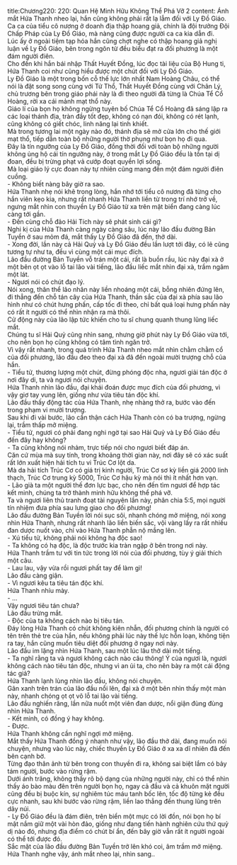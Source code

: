 title:Chương220: 220: Quan Hệ Minh Hữu Không Thể Phá Vỡ 2
content:
Ánh mắt Hứa Thanh nheo lại, hắn cũng không phải rất lạ lẫm đối với Ly Đồ Giáo.<br>Ca ca của tiểu cô nương ở doanh địa thập hoang giả, chính là đội trưởng Đội Chấp Pháp của Ly Đồ Giáo, mà nàng cũng được người ca ca kia dẫn đi.<br>Lúc ấy ở ngoài tiệm tạp hóa hắn cũng chợt nghe có thập hoang giả nghị luận về Ly Đồ Giáo, bên trong ngôn từ đều biểu đạt ra đối phương là một đám người điên.<br>Cho đến khi hắn bái nhập Thất Huyết Đồng, lúc đọc tài liệu của Bộ Hung ti, Hứa Thanh coi như cũng hiểu được một chút đối với Ly Đồ Giáo.<br>Ly Đồ Giáo là một trong bốn cỗ thế lực lớn nhất Nam Hoàng Châu, có thể nói là đặt song song cùng với Tử Thổ, Thất Huyết Đồng cùng với Chân Lý, chủ trương bên trong giáo phái này là đi theo người đã từng là Chúa Tể Cổ Hoàng, rời xa cái mảnh mạt thổ này.<br>Giáo lí của bọn họ không ngừng tuyên bố Chúa Tể Cổ Hoàng đã sáng lập ra các loại thánh địa, tràn đầy tốt đẹp, không có nạn đói, không có rét lạnh, cũng không có giết chóc, linh năng lại tinh khiết.<br>Mà trong tương lai một ngày nào đó, thánh địa sẽ mở cửa lớn cho thế giới mạt thổ, tiếp dẫn toàn bộ những người thờ phụng như bọn họ đi qua.<br>Đây là tín ngưỡng của Ly Đồ Giáo, đồng thời đối với toàn bộ những người không ủng hộ cái tín ngưỡng này, ở trong mắt Ly Đồ Giáo đều là tồn tại dị đoan, đều bị trừng phạt vả cướp đoạt quyền lợi sống.<br>Mà loại giáo lý cực đoan này tự nhiên cũng mang đến một đám người điên cuồng.<br>- Không biết nàng bây giờ ra sao.<br>Hứa Thanh nhẹ nói khẽ trong lòng, hắn nhớ tới tiểu cô nương đã từng cho hắn viên kẹo kia, nhưng rất nhanh Hứa Thanh liền từ trong trí nhớ trở về, ngưng mắt nhìn con thuyền Ly Đồ Giáo từ xa trên mặt biển đang càng lúc càng tới gần.<br>- Đến cùng chỗ đảo Hải Tích này sẽ phát sinh cái gì?<br>Nghi kị của Hứa Thanh càng ngày càng sâu, lúc này lão đầu đường Bản Tuyền ở sau mỏm đá, mắt thấy Ly Đồ Giáo đã đến, thở dài.<br>- Xong đời, lần này cả Hải Quỷ và Ly Đồ Giáo đều lần lượt tới đây, có lẽ cũng tương tự như ta, đều vì cùng một cái mục đích.<br>Lão đầu đường Bản Tuyền vỗ trán một cái, rất là buồn rầu, lúc này đại xà ở một bên ọt ọt vào lỗ tai lão vài tiếng, lão đầu liếc mắt nhìn đại xà, trầm ngâm một lát.<br>- Ngươi nói có chút đạo lý.<br>Nói xong, thân thể lão nhân này liền nhoáng một cái, bỗng nhiên đứng lên, đi thẳng đến chỗ tán cây của Hứa Thanh, thần sắc của đại xà phía sau lão hình như có chút hưng phấn, cấp tốc đi theo, chỉ bất quá loại hưng phấn này có rất ít người có thể nhìn nhận ra mà thôi.<br>Cử động này của lão lập tức khiến cho tu sĩ chung quanh thung lũng liếc mắt.<br>Chúng tu sĩ Hải Quỷ cũng nhìn sang, nhưng giờ phút này Ly Đồ Giáo vừa tới, cho nên bọn họ cũng không có tâm tình ngăn trở.<br>Vì vậy rất nhanh, trong quá trình Hứa Thanh nheo mắt nhìn chằm chằm cổ của đối phương, lão đầu đeo theo đại xà đã đến ngoài mười trượng chỗ của hắn.<br>- Tiểu tử, thương lượng một chút, đừng phóng độc nha, ngươi giải tán độc ở nơi đây di, ta và ngươi nói chuyện.<br>Hứa Thanh nhìn lão đầu, đại khái đoán được mục đích của đối phương, vì vậy giơ tay vung lên, giống như vừa tiêu tán độc khí.<br>Lão đầu thấy động tác của Hứa Thanh, nhẹ nhàng thở ra, bước vào đến trong phạm vi mười trượng.<br>Sau khi đi vài bước, lão cẩn thận cách Hứa Thanh còn có ba trượng, ngừng lại, trầm thấp mở miệng.<br>- Tiểu tử, ngươi có phải đang nghi ngờ tại sao Hải Quỷ và Ly Đồ Giáo đều đến đây hay không?<br>- Ta cũng không nói nhảm, trực tiếp nói cho ngươi biết đáp án.<br>Căn cứ mùa mà suy tính, trong khoảng thời gian này, nơi đây sẽ có xác suất rất lớn xuất hiện hải tích tu vi Trúc Cơ lột da.<br>Mà da hải tích Trúc Cơ có giá trị kinh người, Trúc Cơ sơ kỳ liền giá 2000 linh thạch, Trúc Cơ trung kỳ 5000, Trúc Cơ hậu kỳ mà nói thì ít nhất hơn vạn.<br>- Lão già ta một người thế đơn lực bạc, cho nên đến tìm ngươi để hợp tác kết minh, chúng ta trở thành minh hữu không thể phá vỡ.<br>Ta và ngươi liên thủ tranh đoạt tài nguyên lần này, phân chia 5:5, mọi người tín nhiệm đưa phía sau lưng giao cho đối phương!<br>Lão đầu đường Bản Tuyền lời nói sục sôi, nhanh chóng mở miệng, nói xong nhìn Hứa Thanh, nhưng rất nhanh lão liền biến sắc, vội vàng lấy ra rất nhiều đan dược nuốt vào, chỉ vào Hứa Thanh phẫn nộ mắng lên.<br>- Xú tiểu tử, không phải nói không hạ độc sao!<br>- Ta không có hạ độc, là độc trước kia tràn ngập ở bên trong nơi này.<br>Hứa Thanh trầm tư với tin tức trong lời nói của đối phương, tùy ý giải thích một câu.<br>- Lau lau, vậy vừa rồi ngươi phất tay để làm gì!<br>Lão đầu càng giận.<br>- Vì ngươi kêu ta tiêu tán độc khí.<br>Hứa Thanh nhíu mày.<br>- ...<br>Vậy ngươi tiêu tán chưa?<br>Lão đầu trừng mắt.<br>- Độc của ta không cách nào bị tiêu tán.<br>Đáy lòng Hứa Thanh có chút không kiên nhẫn, đối phương chính là người có tên trên thẻ tre của hắn, nếu không phải lúc này thế lực hỗn loạn, không tiện ra tay, hắn cũng muốn tiêu diệt đối phương ở ngay nơi này.<br>Lão đầu im lặng nhìn Hứa Thanh, sau một lúc lâu thở dài một tiếng.<br>- Ta nghĩ rằng ta và ngươi không cách nào câu thông! Ý của ngươi là, ngươi không cách nào tiêu tán độc, nhưng vì an ủi ta, cho nên bày ra một cái động tác giả?<br>Hứa Thanh lạnh lùng nhìn lão đầu, không nói chuyện.<br>Gân xanh trên trán của lão đầu nổi lên, đại xà ở một bên nhìn thấy một màn này, nhanh chóng ọt ọt vô lỗ tai lão vài tiếng.<br>Lão đầu nghiến răng, lần nữa nuốt một viên đan dược, nổi giận đùng đùng nhìn Hứa Thanh.<br>- Kết minh, có đồng ý hay không.<br>- Được.<br>Hứa Thanh không cần nghĩ ngợi mở miệng.<br>Mắt thấy Hứa Thanh đồng ý nhanh như vậy, lão đầu thở dài, đang muốn nói chuyện, nhưng vào lúc này, chiếc thuyền Ly Đồ Giáo ở xa xa dĩ nhiên đã đến bên cạnh bờ.<br>Từng đạo thân ảnh từ bên trong con thuyền đi ra, không sai biệt lắm có bảy tám người, bước vào rừng rậm.<br>Dưới ánh trăng, không thấy rõ bộ dạng của những người này, chỉ có thể nhìn thấy áo bào màu đên trên người bọn họ, ngay cả đầu và cả khuôn mặt người cũng đều bị buộc kín, sự nghiêm túc máu tanh bốc lên, tốc độ từng kẻ đều cực nhanh, sau khi bước vào rừng rậm, liền lao thẳng đến thung lũng trên dãy núi.<br>- Ly Đồ Giáo đều là đám điên, trên biển một mực có lời đồn, nói bọn họ bí mật nắm giữ một vài hòn đảo, giống như đang tiến hành nghiên cứu thứ quỷ dị nào đó, nhưng địa điểm có chút bí ẩn, đến bây giờ vẫn rất ít người ngoài có thể tới được đó.<br>Sắc mặt của lão đầu đường Bản Tuyền trở lên khó coi, âm trầm mở miệng.<br>Hứa Thanh nghe vậy, ánh mắt nheo lại, nhìn sang..<br>